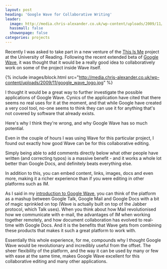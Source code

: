 ```yaml
---
layout: post
heading: 'Google Wave for Collaborative Writing'
leader:
  image: http://media.chris-alexander.co.uk/wp-content/uploads/2009/11/google_wave_logo.jpg
  hassmall: false
  showonpage: false
categories: projects
---
```


Recently I was asked to take part in a new venture of the [This Is Me](http://thisisme.reading.ac.uk/) project at the University of Reading. Following the recent extended beta of [Google Wave](https://wave.google.com/), it was thought that it would be a really good idea to collaboratively work on some of the project inside Wave itself.

{% include images/block.html src="http://media.chris-alexander.co.uk/wp-content/uploads/2009/11/google_wave_logo.jpg" %}

I thought it would be a great way to further investigate the possible applications of Google Wave. Cynics of the application have cited that there seems no real uses for it at the moment, and that while Google have created a very cool tool, no-one seems to think they can use it for anything that's not covered by software that already exists.

Here's why I think they're wrong, and why Google Wave has so much potential.

Even in the couple of hours I was using Wave for this particular project, I found out exactly how good Wave can be for this collaborative editing.

Simply being able to add comments directly below what other people have written (and correcting typos) is a massive benefit - and it works a whole lot better than Google Docs, and definitely beats everything else.

In addition to this, you can embed content, links, images, docs and even more, making it a richer experience than if you were editing in other platforms such as IM.

As I said in my [introduction to Google Wave](http://www.chris-alexander.co.uk/713), you can think of the platform as a mashup between Google Talk, Google Mail and Google Docs with a bit of magic sprinkled on top (Wave is actually built on top of the Jabber protocol, which Talk uses). When you think about how Mail revolutionised how we communicate with e-mail, the advantages of IM when working together remotely, and how document collaboration has evolved to real-time with Google Docs. And it is the benefits that Wave gets from combining these products that makes it such a great platform to work with.

Essentially this whole experience, for me, compounds why I thought Google Wave would be revolutionary and incredibly useful from the offset. The sheer flexibility of the platform, and the way it can be used by many or few with ease at the same time, makes Google Wave excellent for this collaborative editing and many other applications.
